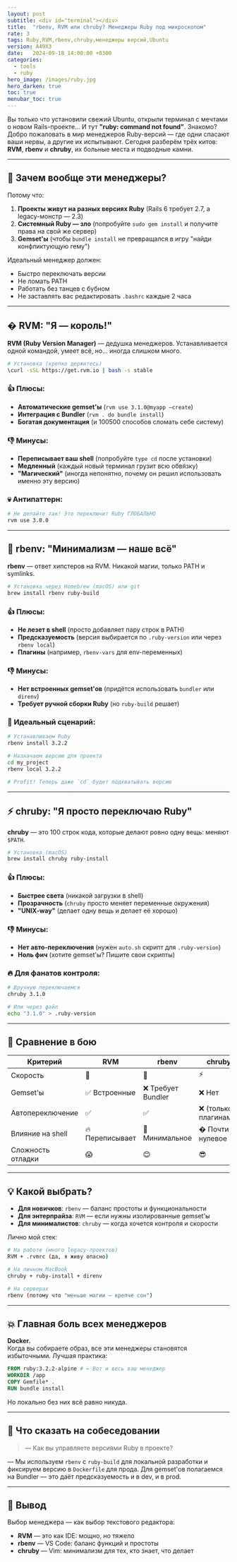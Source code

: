 ```yaml
---
layout: post
subtitle: <div id="terminal"></div>
title:  "rbenv, RVM или chruby? Менеджеры Ruby под микроскопом"
rate: 3
tags: Ruby,RVM,rbenv,chruby,менеджеры версий,Ubuntu
version: A49X3
date:   2024-09-18 14:00:00 +0300
categories:
  - tools
  - ruby
hero_image: /images/ruby.jpg
hero_darken: true
toc: true
menubar_toc: true
---
```


Вы только что установили свежий Ubuntu, открыли терминал с мечтами о новом Rails-проекте... И тут **"ruby: command not found"**. Знакомо? Добро пожаловать в мир менеджеров Ruby-версий — где одни спасают ваши нервы, а другие их испытывают. Сегодня разберём трёх китов: **RVM**, **rbenv** и **chruby**, их больные места и подводные камни.

---

## 🧐 Зачем вообще эти менеджеры?

Потому что:

1. **Проекты живут на разных версиях Ruby** (Rails 6 требует 2.7, а legacy-монстр — 2.3)
2. **Системный Ruby — зло** (попробуйте `sudo gem install` и получите права на свой же сервер)
3. **Gemset'ы** (чтобы `bundle install` не превращался в игру "найди конфликтующую гему")

Идеальный менеджер должен:
- Быстро переключать версии
- Не ломать PATH
- Работать без танцев с бубном
- Не заставлять вас редактировать `.bashrc` каждые 2 часа

---

## � RVM: "Я — король!"

**RVM (Ruby Version Manager)** — дедушка менеджеров. Устанавливается одной командой, умеет всё, но... иногда слишком много.

```bash
# Установка (крепко держитесь)
\curl -sSL https://get.rvm.io | bash -s stable
```

### 👍 Плюсы:
- **Автоматические gemset'ы** (`rvm use 3.1.0@myapp —create`)
- **Интеграция с Bundler** (`rvm . do bundle install`)
- **Богатая документация** (и 100500 способов сломать себе систему)

### 👎 Минусы:
- **Переписывает ваш shell** (попробуйте `type cd` после установки)
- **Медленный** (каждый новый терминал грузит всю обвязку)
- **"Магический"** (иногда непонятно, почему он решил использовать именно эту версию)

### 💀 Антипаттерн:
```bash
# Не делайте так! Это переключит Ruby ГЛОБАЛЬНО
rvm use 3.0.0
```

---

## 🧊 rbenv: "Минимализм — наше всё"

**rbenv** — ответ хипстеров на RVM. Никакой магии, только PATH и symlinks.

```bash
# Установка через Homebrew (macOS) или git
brew install rbenv ruby-build
```

### 👍 Плюсы:
- **Не лезет в shell** (просто добавляет пару строк в PATH)
- **Предсказуемость** (версия выбирается по `.ruby-version` или через `rbenv local`)
- **Плагины** (например, `rbenv-vars` для env-переменных)

### 👎 Минусы:
- **Нет встроенных gemset'ов** (придётся использовать `bundler` или `direnv`)
- **Требует ручной сборки Ruby** (но `ruby-build` решает)

### 🎯 Идеальный сценарий:
```bash
# Устанавливаем Ruby
rbenv install 3.2.2

# Назначаем версию для проекта
cd my_project
rbenv local 3.2.2

# Profit! Теперь даже `cd` будет подхватывать версию
```

---

## ⚡ chruby: "Я просто переключаю Ruby"

**chruby** — это 100 строк кода, которые делают ровно одну вещь: меняют `$PATH`.

```bash
# Установка (macOS)
brew install chruby ruby-install
```

### 👍 Плюсы:
- **Быстрее света** (никакой загрузки в shell)
- **Прозрачность** (`chruby` просто меняет переменные окружения)
- **"UNIX-way"** (делает одну вещь и делает её хорошо)

### 👎 Минусы:
- **Нет авто-переключения** (нужен `auto.sh` скрипт для `.ruby-version`)
- **Ноль фич** (хотите gemset'ы? Пишите свои скрипты)

### 🔥 Для фанатов контроля:
```bash
# Вручную переключаемся
chruby 3.1.0

# Или через файл
echo "3.1.0" > .ruby-version
```

---

## 🧪 Сравнение в бою

| Критерий          | RVM               | rbenv             | chruby            |
|-------------------|-------------------|-------------------|-------------------|
| Скорость          | 🐢                | 🐇                | ⚡                |
| Gemset'ы          | ✅ Встроенные     | ❌ Требует Bundler| ❌ Нет            |
| Автопереключение  | ✅                | ✅                | ❌ (только с плагинами) |
| Влияние на shell  | 🔥 Переписывает   | 🔄 Минимальное    | � Почти нулевое   |
| Сложность отладки | 😱                | 😊                | 😎                |

---

## 💡 Какой выбрать?

- **Для новичков**: `rbenv` — баланс простоты и функциональности
- **Для энтерпрайза**: `RVM` — если нужны изолированные gemset'ы
- **Для минималистов**: `chruby` — когда хочется контроля и скорости

Лично мой стек:
```bash
# На работе (много legacy-проектов)
RVM + .rvmrc (да, я живу опасно)

# На личном MacBook
chruby + ruby-install + direnv

# На серверах
rbenv (потому что "меньше магии — крепче сон")
```

---

## 💥 Главная боль всех менеджеров

**Docker.**  
Когда вы собираете образ, все эти менеджеры становятся избыточными. Лучшая практика:

```dockerfile
FROM ruby:3.2.2-alpine # ← Вот и весь ваш менеджер
WORKDIR /app
COPY Gemfile* .
RUN bundle install
```

Но локально без них всё равно никуда.

---

## 🎤 Что сказать на собеседовании

> — Как вы управляете версиями Ruby в проекте?

— Мы используем `rbenv` с `ruby-build` для локальной разработки и фиксируем версию в `Dockerfile` для прода. Для gemset'ов полагаемся на Bundler — это даёт предсказуемость и в dev, и в prod.

---

## 🧾 Вывод

Выбор менеджера — как выбор текстового редактора:  
- **RVM** — это как IDE: мощно, но тяжело  
- **rbenv** — VS Code: баланс функций и простоты  
- **chruby** — Vim: минимализм для тех, кто знает, что делает  
